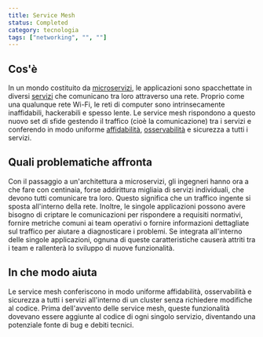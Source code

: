 ```yaml
---
title: Service Mesh
status: Completed
category: tecnologia
tags: ["networking", "", ""]
---
```


## Cos'è

In un mondo costituito da [microservizi](/it/microservices-architecture), le applicazioni sono spacchettate in diversi [servizi](/it/services) che comunicano tra loro attraverso una rete. Proprio come una qualunque rete Wi-Fi, le reti di computer sono intrinsecamente inaffidabili, hackerabili e spesso lente. Le service mesh rispondono a questo nuovo set di sfide gestendo il traffico (cioè la comunicazione) tra i servizi e conferendo in modo uniforme [affidabilità](/it/reliability), [osservabilità](/it/observability) e sicurezza a tutti i servizi.

## Quali problematiche affronta

Con il passaggio a un'architettura a microservizi, gli ingegneri hanno ora a che fare con centinaia, forse addirittura migliaia di servizi individuali, che devono tutti comunicare tra loro. Questo significa che un traffico ingente si sposta all'interno della rete. Inoltre, le singole applicazioni possono avere bisogno di criptare le comunicazioni per rispondere a requisiti normativi, fornire metriche comuni ai team operativi o fornire informazioni dettagliate sul traffico per aiutare a diagnosticare i problemi. Se integrata all'interno delle singole applicazioni, ognuna di queste caratteristiche causerà attriti tra i team e rallenterà lo sviluppo di nuove funzionalità.

## In che modo aiuta

Le service mesh conferiscono in modo uniforme affidabilità, osservabilità e sicurezza a tutti i servizi all'interno di un cluster senza richiedere modifiche al codice. Prima dell'avvento delle service mesh, queste funzionalità dovevano essere aggiunte al codice di ogni singolo servizio, diventando una potenziale fonte di bug e debiti tecnici.
